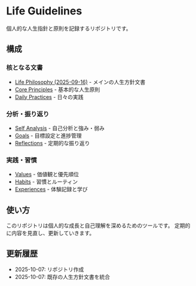 # Life Guidelines

個人的な人生指針と原則を記録するリポジトリです。

## 構成

### 核となる文書
- [Life Philosophy (2025-09-16)](./life-philosophy-20250916.md) - メインの人生方針文書
- [Core Principles](./core-principles.md) - 基本的な人生原則
- [Daily Practices](./daily-practices.md) - 日々の実践

### 分析・振り返り
- [Self Analysis](./analysis/) - 自己分析と強み・弱み
- [Goals](./goals/) - 目標設定と進捗管理
- [Reflections](./reflections/) - 定期的な振り返り

### 実践・習慣
- [Values](./values/) - 価値観と優先順位
- [Habits](./habits/) - 習慣とルーティン
- [Experiences](./experiences/) - 体験記録と学び

## 使い方

このリポジトリは個人的な成長と自己理解を深めるためのツールです。
定期的に内容を見直し、更新していきます。

## 更新履歴

- 2025-10-07: リポジトリ作成
- 2025-10-07: 既存の人生方針文書を統合